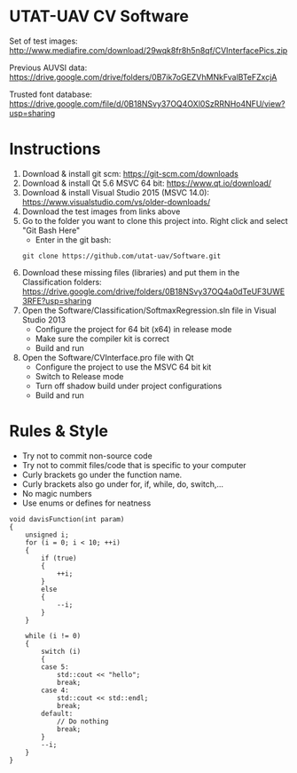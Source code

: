 # UTAT-UAV CV Software

Set of test images: 
http://www.mediafire.com/download/29wqk8fr8h5n8qf/CVInterfacePics.zip

Previous AUVSI data:
https://drive.google.com/drive/folders/0B7ik7oGEZVhMNkFvalBTeFZxcjA

Trusted font database:
https://drive.google.com/file/d/0B18NSvy37OQ4OXl0SzRRNHo4NFU/view?usp=sharing

# Instructions

1. Download & install git scm: https://git-scm.com/downloads
2. Download & install Qt 5.6 MSVC 64 bit: https://www.qt.io/download/
3. Download & install Visual Studio 2015 (MSVC 14.0): https://www.visualstudio.com/vs/older-downloads/
4. Download the test images from links above
5. Go to the folder you want to clone this project into. Right click and select "Git Bash Here"
	* Enter in the git bash:
	```
	git clone https://github.com/utat-uav/Software.git
	```
6. Download these missing files (libraries) and put them in the Classification folders: https://drive.google.com/drive/folders/0B18NSvy37OQ4a0dTeUF3UWE3RFE?usp=sharing
7. Open the Software/Classification/SoftmaxRegression.sln file in Visual Studio 2013
	* Configure the project for 64 bit (x64) in release mode
	* Make sure the compiler kit is correct
	* Build and run
8. Open the Software/CVInterface.pro file with Qt
	* Configure the project to use the MSVC 64 bit kit
	* Switch to Release mode
	* Turn off shadow build under project configurations
	* Build and run

# Rules & Style

* Try not to commit non-source code
* Try not to commit files/code that is specific to your computer
* Curly brackets go under the function name.
* Curly brackets also go under for, if, while, do, switch,...
* No magic numbers
* Use enums or defines for neatness
```
void davisFunction(int param)
{ 
	unsigned i;
	for (i = 0; i < 10; ++i)
	{
		if (true)
		{
			++i;
		}
		else
		{
			--i;
		}
	}
	
	while (i != 0)
	{
		switch (i)
		{
		case 5:
			std::cout << "hello";
			break;
		case 4:
			std::cout << std::endl;
			break;
		default:
			// Do nothing
			break;
		}
		--i;
	}
}
```
